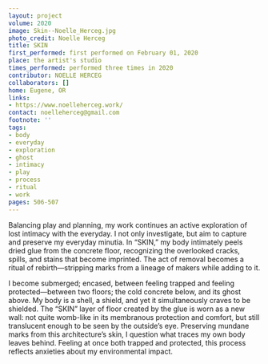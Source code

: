 ```yaml
---
layout: project
volume: 2020
image: Skin--Noelle_Herceg.jpg
photo_credit: Noelle Herceg
title: SKIN
first_performed: first performed on February 01, 2020
place: the artist's studio
times_performed: performed three times in 2020
contributor: NOELLE HERCEG
collaborators: []
home: Eugene, OR
links:
- https://www.noelleherceg.work/
contact: noelleherceg@gmail.com
footnote: ''
tags:
- body
- everyday
- exploration
- ghost
- intimacy
- play
- process
- ritual
- work
pages: 506-507
---
```

Balancing play and planning, my work continues an active exploration of lost intimacy with the everyday. I not only investigate, but aim to capture and preserve my everyday minutia. In “SKIN,” my body intimately peels dried glue from the concrete floor, recognizing the overlooked cracks, spills, and stains that become imprinted. The act of removal becomes a ritual of rebirth—stripping marks from a lineage of makers while adding to it.

I become submerged; encased, between feeling trapped and feeling protected—between two floors; the cold concrete below, and its ghost above. My body is a shell, a shield, and yet it simultaneously craves to be shielded. The “SKIN” layer of floor created by the glue is worn as a new wall: not quite womb-like in its membranous protection and comfort, but still translucent enough to be seen by the outside’s eye. Preserving mundane marks from this architecture’s skin, I question what traces my own body leaves behind. Feeling at once both trapped and protected, this process reflects anxieties about my environmental impact.